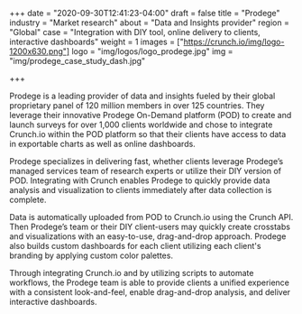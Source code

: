 +++
date = "2020-09-30T12:41:23-04:00"
draft = false
title = "Prodege"
industry = "Market research"
about = "Data and Insights provider"
region = "Global"
case = "Integration with DIY tool, online delivery to clients, interactive dashboards"
weight = 1
images = ["https://crunch.io/img/logo-1200x630.png"]
logo = "img/logos/logo_prodege.jpg"
img = "img/prodege_case_study_dash.jpg"

+++

Prodege is a leading provider of data and insights fueled by their global proprietary panel of 120 million members in over 125 countries. They leverage their innovative Prodege On-Demand platform (POD) to create and launch surveys for over 1,000 clients worldwide and chose to integrate Crunch.io within the POD platform so that their clients have access to data in exportable charts as well as online dashboards.

<span class="highlight">Prodege specializes in <span class="font-italic">delivering fast</span>, whether clients leverage Prodege’s managed services team of research experts or utilize their DIY version of POD. Integrating with Crunch enables Prodege to quickly provide <span class="font-italic">data analysis and visualization</span> to clients immediately after data collection is complete.</span>

Data is automatically uploaded from POD to Crunch.io using the Crunch API. Then Prodege’s team or their DIY client-users may quickly create crosstabs and visualizations with an easy-to-use, drag-and-drop approach. Prodege also builds custom dashboards for each client utilizing each client's branding by applying custom color palettes.

Through integrating Crunch.io and by utilizing scripts to automate workflows, the Prodege team is able to provide clients a unified experience with a consistent look-and-feel, enable drag-and-drop analysis, and deliver interactive dashboards.
